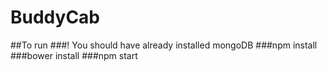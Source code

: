 # BuddyCab
##To run
###! You should have already installed mongoDB
###npm install
###bower install
###npm start
